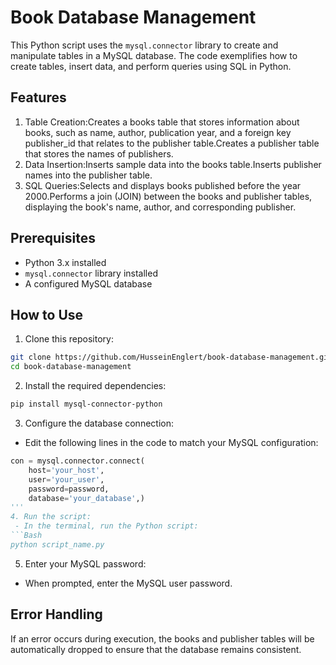 # Book Database Management 

This Python script uses the `mysql.connector` library to create and manipulate tables in a MySQL database. The code exemplifies how to create tables, insert data, and perform queries using SQL in Python.

## Features

1. Table Creation:Creates a books table that stores information about books, such as name, author, publication year, and a foreign key publisher_id that relates to the publisher table.Creates a publisher table that stores the names of publishers.
2. Data Insertion:Inserts sample data into the books table.Inserts publisher names into the publisher table.
3. SQL Queries:Selects and displays books published before the year 2000.Performs a join (JOIN) between the books and publisher tables, displaying the book's name, author, and corresponding publisher.

## Prerequisites

- Python 3.x installed
- ``mysql.connector`` library installed
- A configured MySQL database

## How to Use

1. Clone this repository:
```bash
git clone https://github.com/HusseinEnglert/book-database-management.git
cd book-database-management
```
2. Install the required dependencies:
```bash
pip install mysql-connector-python
```
3. Configure the database connection:
 - Edit the following lines in the code to match your MySQL configuration:
```python 
con = mysql.connector.connect(
    host='your_host',
    user='your_user',
    password=password,
    database='your_database',)
'''
4. Run the script:
 - In the terminal, run the Python script:
```Bash
python script_name.py
```
5. Enter your MySQL password:
 - When prompted, enter the MySQL user password.

## Error Handling

If an error occurs during execution, the books and publisher tables will be automatically dropped to ensure that the database remains consistent.